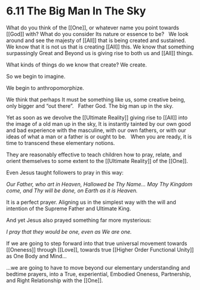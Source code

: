 # 6.11 The Big Man In The Sky

What do you think of the [[One]], or whatever name you point towards [[God]] with? What do you consider Its nature or essence to be? 
 
We look around and see the majesty of [[All]] that is being created and sustained. We know that it is not us that is creating [[All]] this. We know that something surpassingly Great and Beyond us is giving rise to both us and [[All]] things. 

What kinds of things do we know that create? We create. 

So we begin to imagine. 

We begin to anthropomorphize. 

We think that perhaps It must be something like us, some creative being, only bigger and “out there”. 
 
Father God. The big man up in the sky.

Yet as soon as we devolve the [[Ultimate Reality]] giving rise to [[All]] into the image of a old man up in the sky, It is instantly tainted by our own good and bad experience with the masculine, with our own fathers, or with our ideas of what a man or a father is or ought to be. 
 
When you are ready, it is time to transcend these elementary notions. 

They are reasonably effective to teach children how to pray, relate, and orient themselves to some extent to the [[Ultimate Reality]] of the [[One]]. 

Even Jesus taught followers to pray in this way: 

_Our Father, who art in Heaven, Hallowed be Thy Name... May Thy Kingdom come, and Thy will be done, on Earth as it is Heaven._  

It is a perfect prayer. Aligning us in the simplest way with the will and intention of the Supreme Father and Ultimate King. 

And yet Jesus also prayed something far more mysterious: 

_I pray that they would be one, even as We are one._

If we are going to step forward into that true universal movement towards [[Oneness]] through [[Love]], towards true [[Higher Order Functional Unity]] as One Body and Mind... 

...we are going to have to move beyond our elementary understanding and bedtime prayers, into a True, experiential, Embodied Oneness, Partnership, and Right Relationship with the [[One]].  


